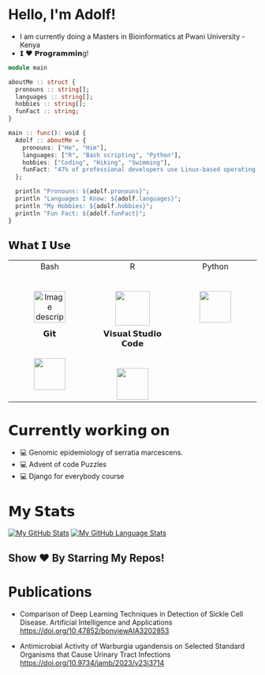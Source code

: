 # Hello, I'm Adolf!

- I am currently doing a Masters in Bioinformatics at Pwani University - Kenya
- 𝗜 ❤️ 𝗣𝗿𝗼𝗴𝗿𝗮𝗺𝗺𝗶𝗻g!

```julia
module main

aboutMe :: struct {
  pronouns :: string[];
  languages :: string[];
  hobbies :: string[];
  funFact :: string;
}

main :: func(): void {
  Adolf :: aboutMe = {
    pronouns: ["He", "Him"],
    languages: ["R", "Bash scripting", "Python"],
    hobbies: ["Coding", "Hiking", "Swimming"],
    funFact: "47% of professional developers use Linux-based operating systems"
  };

  println "Pronouns: ${adolf.pronouns}";
  println "Languages I Know: ${adolf.languages}";
  println "My Hobbies: ${adolf.hobbies}";
  println "Fun Fact: ${adolf.funFact}";
}
```

## 𝗪𝗵𝗮𝘁 𝗜 𝗨𝘀𝗲

<table>
  <tbody>
    <tr valign="top">
      </td>
      <td width="25%" align="center">
        <span>Bash</span><br><br><br>
        <img height="64px" src="https://cdn.pixabay.com/photo/2013/07/13/13/41/bash-161382_1280.png" alt="Image description">
      </td>
      <td width="25%" align="center">
        <span>R</span><br><br><br>
        <img height="70px" src="https://th.bing.com/th/id/OIP.XuMcVejVKwC7rk9sV4FTEwHaFv?rs=1&pid=ImgDetMain">
      </td>
      <td width="25%" align="center">
        <span>Python</span><br><br><br>
        <img height="64px" src="https://cdn.svgporn.com/logos/python.svg">
      </td>
    </tr>
    <tr valign="top">
      </td>
      <td width="25%" align="center">
        <span>𝗚𝗶𝘁</span><br><br><br>
        <img height="64px" src="https://cdn.svgporn.com/logos/git-icon.svg">
      </td>
      <td width="25%" align="center">
        <span>𝗩𝗶𝘀𝘂𝗮𝗹 𝗦𝘁𝘂𝗱𝗶𝗼 𝗖𝗼𝗱𝗲</span><br><br><br>
        <img height="64px" src="https://cdn.svgporn.com/logos/visual-studio-code.svg">
      </td>
    </tr>
  </tbody>
</table>

# 𝗖𝘂𝗿𝗿𝗲𝗻𝘁𝗹𝘆 𝘄𝗼𝗿𝗸𝗶𝗻𝗴 𝗼𝗻

- 💻 Genomic epidemiology of  serratia marcescens.
- 💻 Advent of code Puzzles
- 💻 Django for everybody course
  


# 𝗠𝘆 𝗦𝘁𝗮𝘁𝘀

[![My GitHub Stats](https://github-readme-stats.vercel.app/api/?username=adolfmukama&count_private=true&theme=tokyonight&showicons=true)]()
[![My GitHub Language Stats](https://github-readme-stats.vercel.app/api/top-langs/?username=adolfmukama_count=5&theme=tokyonight)]()



## Show ❤️ By Starring My Repos!


# Publications
- Comparison of Deep Learning Techniques in Detection of Sickle Cell Disease. Artificial Intelligence and Applications
    https://doi.org/10.47852/bonviewAIA3202853  
  
- Antimicrobial Activity of Warburgia ugandensis on Selected Standard Organisms that Cause Urinary Tract Infections
     https://doi.org/10.9734/jamb/2023/v23i3714   
